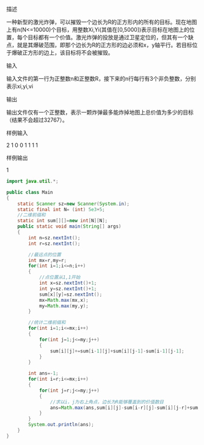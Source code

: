 描述

一种新型的激光炸弹，可以摧毁一个边长为R的正方形内的所有的目标。现在地图上有n(N<=10000)个目标，用整数Xi,Yi(其值在[0,5000])表示目标在地图上的位置，每个目标都有一个价值。激光炸弹的投放是通过卫星定位的，但其有一个缺点，就是其爆破范围，即那个边长为R的正方形的边必须和x，y轴平行。若目标位于爆破正方形的边上，该目标将不会被摧毁。 

输入

输入文件的第一行为正整数n和正整数R，接下来的n行每行有3个非负整数，分别表示xi,yi,vi

输出

输出文件仅有一个正整数，表示一颗炸弹最多能炸掉地图上总价值为多少的目标（结果不会超过32767）。

样例输入

2 1
0 0 1
1 1 1


样例输出

1



```java
import java.util.*;

public class Main
{
    static Scanner sz=new Scanner(System.in);
    static final int N= (int) 5e3+5;
    //二维前缀和
    static int sum[][]=new int[N][N];
    public static void main(String[] args)
    {
        int n=sz.nextInt();
        int r=sz.nextInt();

        //最远点的位置
        int mx=r,my=r;
        for(int i=1;i<=n;i++)
        {
            //点位置从1,1开始
            int x=sz.nextInt()+1;
            int y=sz.nextInt()+1;
            sum[x][y]=sz.nextInt();
            mx=Math.max(mx,x);
            my=Math.max(my,y);
        }

        //统计二维前缀和
        for(int i=1;i<=mx;i++)
        {
            for(int j=1;j<=my;j++)
            {
                sum[i][j]+=sum[i-1][j]+sum[i][j-1]-sum[i-1][j-1];
            }
        }

        int ans=-1;
        for(int i=r;i<=mx;i++)
        {
            for(int j=r;j<=my;j++)
            {
                //求以i，j为右上角点，边长为R能够覆盖到的价值数目
                ans=Math.max(ans,sum[i][j]-sum[i-r][j]-sum[i][j-r]+sum[i-r][j-r]);
            }
        }
        System.out.println(ans);
    }
}
```

